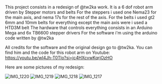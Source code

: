 This project consists in a redesign of @tw2ka work. It is a 6 dof robot arm driven by Stepper motors and belts 
For the steppers i used one Nema23 for the main axis, and nema 17s for the rest of the axis.
For the belts i used gt2 6mm and 10mm belts for everything except the main axis were i used a HTD3M belt
The hardware that controls everything consists in an Arduino Mega and 6x TB6600 stepper drivers 
For the software i'm using the arduino code written by @tw2ka

All credits for the software and the original design go to @tw2ka. You can find him  and the code for this robot arm on Youtube: https://youtu.be/wI4Jh-T0Tlo?si=jc4HXcvwKqrjOzHO

Here are some pictures of my redesign:

![IMG_1220](https://github.com/ValeriOS03/3D-Printing-/assets/121107647/68b6fd52-c52a-4b05-92bf-187793b961e6)
![IMG_1219](https://github.com/ValeriOS03/3D-Printing-/assets/121107647/8e7f79cc-9623-4bca-8d67-1a0c7f708628)
![IMG_1218](https://github.com/ValeriOS03/3D-Printing-/assets/121107647/feef947f-5c8c-44ef-8d91-aab3f2ce1e45)
![IMG_1217](https://github.com/ValeriOS03/3D-Printing-/assets/121107647/896991e5-10a0-4c5a-9dc4-84440d36b56c)
